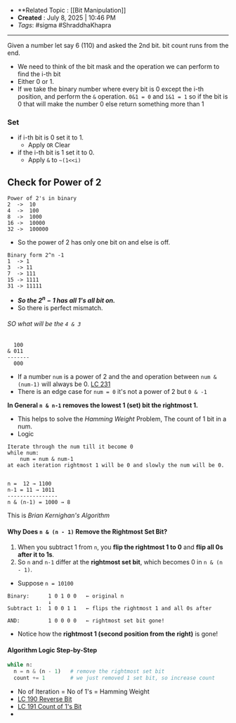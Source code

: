 - **Related Topic :  [[Bit Manipulation]]
- **Created** : July 8, 2025 | 10:46 PM
- *Tags*: #sigma #ShraddhaKhapra 
---
Given a number let say 6 (110) and asked the 2nd bit. bit count runs from the end.
- We need to think of the bit mask and the operation we can perform to find the i-th bit
- Either 0 or 1.
- If we take the binary number where every bit is 0 except the i-th position, and perform the `&` operation. `0&1 = 0` and `1&1 = 1` so if the bit is 0 that will make the number 0 else return something more than 1
### Set
- if i-th bit is 0 set it to 1.
	- Apply `OR`
Clear
- if the i-th bit is 1 set it to 0.
	- Apply `&` to `~(1<<i)`


## Check for Power of 2

```
Power of 2's in binary
2  ->  10
4  ->  100
8  ->  1000
16 ->  10000
32 ->  100000
```
- So the power of 2 has only one bit on and else is off.
```
Binary form 2^n -1
1  -> 1
3  -> 11
7  -> 111
15 -> 1111
31 -> 11111
```
- ***So the $2^n -1$ has all 1's all bit on.***
- So there is perfect mismatch.
###### SO what will be the `4 & 3`
```
  100 
& 011
-------
  000
```
- If a number `num` is a power of 2 and the and operation between `num & (num-1)` will always be 0.
[LC 231](https://leetcode.com/problems/power-of-two/description/)
- There is an edge case for `num = 0` it's not a power of 2 but `0 & -1`

**In General `n & n-1` removes the lowest 1 (set) bit the rightmost 1.**
- This helps to solve the *Hamming Weight* Problem, The count of 1 bit in a num.
- Logic
```pseudo
Iterate through the num till it become 0
while num:
	num = num & num-1
at each iteration rightmost 1 will be 0 and slowly the num will be 0.


n =  12 → 1100
n-1 = 11 → 1011
----------------
n & (n-1) = 1000 → 8

```
This is *Brian Kernighan's Algorithm*

#### Why Does `n & (n - 1)` Remove the Rightmost Set Bit?

1. When you subtract 1 from `n`, you **flip the rightmost 1 to 0** and **flip all 0s after it to 1s**.
2. So `n` and `n-1` differ at the **rightmost set bit**, which becomes 0 in `n & (n - 1)`.
- Suppose `n = 10100`
```
Binary:      1 0 1 0 0   ← original n
             ↓
Subtract 1:  1 0 0 1 1   ← flips the rightmost 1 and all 0s after

AND:         1 0 0 0 0   ← rightmost set bit gone!

```
- Notice how the **rightmost 1 (second position from the right)** is gone!
#### Algorithm Logic Step-by-Step

```python
while n:
  n = n & (n - 1)   # remove the rightmost set bit
  count += 1        # we just removed 1 set bit, so increase count
```

- No of Iteration = No of 1's = Hamming Weight
 - [LC 190 Reverse Bit](https://leetcode.com/problems/reverse-bits/description/)
 - [LC 191 Count of 1's Bit ](https://leetcode.com/problems/number-of-1-bits/description/)
 - 